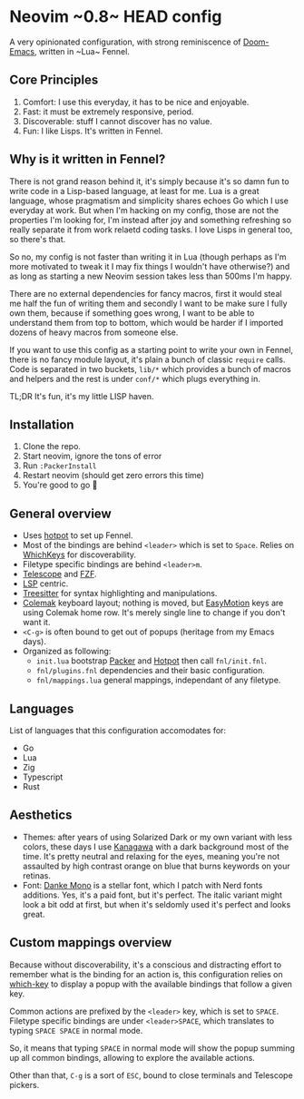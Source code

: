 # Neovim ~0.8~ HEAD config

A very opinionated configuration, with strong reminiscence of [Doom-Emacs](https://github.com/hlissner/doom-emacs), written in ~Lua~ Fennel.

## Core Principles

1. Comfort: I use this everyday, it has to be nice and enjoyable.
2. Fast: it must be extremely responsive, period.
3. Discoverable: stuff I cannot discover has no value.
4. Fun: I like Lisps. It's written in Fennel.

## Why is it written in Fennel?

There is not grand reason behind it, it's simply because it's so damn fun to write code in a Lisp-based language, at least for me. Lua is a great language, whose pragmatism and simplicity shares echoes Go which I use everyday at work. But when I'm hacking on my config, those are not the properties I'm looking for, I'm instead after joy and something refreshing so really separate it from work relaetd coding tasks. I love Lisps in general too, so there's that. 

So no, my config is not faster than writing it in Lua (though perhaps as I'm more motivated to tweak it I may fix things I wouldn't have otherwise?) and as long as starting a new Neovim session takes less than 500ms I'm happy. 

There are no external dependencies for fancy macros, first it would steal me half the fun of writing them and secondly I want to be make sure I fully own them, because if something goes wrong, I want to be able to understand them from top to bottom, which would be harder if I imported dozens of heavy macros from someone else.

If you want to use this config as a starting point to write your own in Fennel, there is no fancy module layout, it's plain a bunch of classic `require` calls. Code is separated in two buckets, `lib/*` which provides a bunch of macros and helpers and the rest is under `conf/*` which plugs everything in.

TL;DR It's fun, it's my little LISP haven.

## Installation

1. Clone the repo.
2. Start neovim, ignore the tons of error
3. Run `:PackerInstall`
4. Restart neovim (should get zero errors this time)
5. You're good to go :rainbow:

## General overview

- Uses [hotpot](https://github.com/rktjmp/hotpot.nvim) to set up Fennel.
- Most of the bindings are behind `<leader>` which is set to `Space`. Relies on [WhichKeys](https://github.com/folke/which-key.nvim) for discoverability.
- Filetype specific bindings are behind `<leader>m`.
- [Telescope](https://github.com/nvim-telescope/telescope.nvim) and [FZF](https://github.com/junegunn/fzf.vim).
- [LSP](https://microsoft.github.io/language-server-protocol/) centric.
- [Treesitter](https://github.com/tree-sitter/tree-sitter) for syntax highlighting and manipulations.
- [Colemak](https://colemak.com) keyboard layout; nothing is moved, but [EasyMotion](https://github.com/easymotion/vim-easymotion) keys are using Colemak home row. It's merely single line to change if you don't want it.
- `<C-g>` is often bound to get out of popups (heritage from my Emacs days).
- Organized as following:
  - `init.lua` bootstrap [Packer](https://github.com/wbthomason/packer.nvim) and [Hotpot](https://github.com/rktjmp/hotpot.nvim) then call `fnl/init.fnl`.
  - `fnl/plugins.fnl` dependencies and their basic configuration.
  - `fnl/mappings.lua` general mappings, independant of any filetype.

## Languages

List of languages that this configuration accomodates for:

- Go
- Lua
- Zig
- Typescript
- Rust

## Aesthetics

- Themes: after years of using Solarized Dark or my own variant with less colors, these days I use [Kanagawa](https://github.com/rebelot/kanagawa.nvim) with a dark background most of the time. It's pretty neutral and relaxing for the eyes, meaning you're not assaulted by high contrast orange on blue that burns keywords on your retinas.
- Font: [Danke Mono](https://philpl.gumroad.com/l/dank-mono) is a stellar font, which I patch with Nerd fonts additions. Yes, it's a paid font, but it's perfect. The italic variant might look a bit odd at first, but when it's seldomly used it's perfect and looks great.

## Custom mappings overview

Because without discoverability, it's a conscious and distracting effort to remember what is the binding for an action is, this configuration relies on [which-key](https://github.com/folke/which-key.nvim) to display
a popup with the available bindings that follow a given key.

Common actions are prefixed by the `<leader>` key, which is set to `SPACE`. Filetype specific bindings are under `<leader>SPACE`, which translates to typing `SPACE SPACE` in normal mode.

So, it means that typing `SPACE` in normal mode will show the popup summing up all common bindings, allowing to explore the available actions.

Other than that, `C-g` is a sort of `ESC`, bound to close terminals and Telescope pickers.

